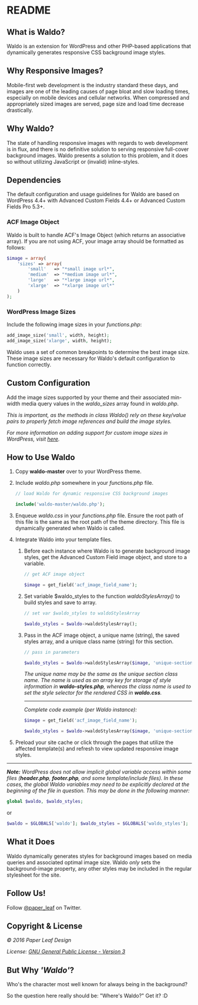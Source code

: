 # README #

## What is Waldo? ##
Waldo is an extension for WordPress and other PHP-based applications that dynamically generates responsive CSS background image styles.

## Why Responsive Images? ##
Mobile-first web development is the industry standard these days, and images are one of the leading causes of page bloat and slow loading times, especially on mobile devices and cellular networks. When compressed and appropriately sized images are served, page size and load time decrease drastically.

## Why Waldo? ##
The state of handling responsive images with regards to web development is in flux, and there is no definitive solution to serving responsive full-cover background images. Waldo presents a solution to this problem, and it does so without utilizing JavaScript or (invalid) inline-styles.

## Dependencies ##
The default configuration and usage guidelines for Waldo are based on WordPress 4.4+ with Advanced Custom Fields 4.4+ or Advanced Custom Fields Pro 5.3+.

### ACF Image Object ###
Waldo is built to handle ACF's Image Object (which returns an associative array). If you are not using ACF, your image array should be formatted as follows:
```php
$image = array(
    'sizes' => array(
        'small'   => "*small image url*",
        'medium'  => "*medium image url*",
        'large'   => "*large image url*",
        'xlarge'  => "*xlarge image url*"
    )
);
```

### WordPress Image Sizes ###

Include the following image sizes in your *functions.php*:
```php
add_image_size('small', width, height);
add_image_size('xlarge', width, height);
```
Waldo uses a set of common breakpoints to determine the best image size. These image sizes are necessary for Waldo's default configuration to function correctly.

## Custom Configuration ##
Add the image sizes supported by your theme and their associated min-width media query values in the *waldo\_sizes* array found in *waldo.php*.

*This is important, as the methods in class Waldo() rely on these key/value pairs to properly fetch image references and build the image styles.*

*For more information on adding support for custom image sizes in WordPress, visit [here](https://developer.wordpress.org/reference/functions/add_image_size/).*

## How to Use Waldo ##
1. Copy **waldo-master** over to your WordPress theme.
2. Include *waldo.php* somewhere in your *functions.php* file.

    ```php
    // load Waldo for dynamic responsive CSS background images

    include('waldo-master/waldo.php');
    ```

3. Enqueue *waldo.css* in your *functions.php* file. Ensure the root path of this file is the same as the root path of the theme directory. This file is dynamically generated when Waldo is called.
4. Integrate Waldo into your template files.
    1. Before each instance where Waldo is to generate background image styles, get the Advanced Custom Field image object, and store to a variable.

        ```php
        // get ACF image object

        $image = get_field('acf_image_field_name');
        ```

    2. Set variable $waldo_styles to the function *waldoStylesArray()* to build styles and save to array.

        ```php
        // set var $waldo_styles to waldoStylesArray

        $waldo_styles = $waldo->waldoStylesArray();
        ```

    3. Pass in the ACF image object, a unique name (string), the saved styles array, and a unique class name (string) for this section.

        ```php
        // pass in parameters

        $waldo_styles = $waldo->waldoStylesArray($image, 'unique-section-name', $waldo_styles, 'unique-section-class-name');
        ```

        *The unique name may be the same as the unique section class name. The name is used as an array key for storage of style information in __waldo-styles.php__, whereas the class name is used to set the style selector for the rendered CSS in __waldo.css__.*

        ---
        *Complete code example (per Waldo instance):*

        ```php
        $image = get_field('acf_image_field_name');

        $waldo_styles = $waldo->waldoStylesArray($image, 'unique-section-name', $waldo_styles, 'unique-section-class-name');
        ```

5. Preload your site cache or click through the pages that utilize the affected template(s) and refresh to view updated responsive image styles.

-----
*__Note:__ WordPress does not allow implicit global variable access within some files (__header.php__, __footer.php__, and some template/include files). In these cases, the global Waldo variables may need to be explicitly declared at the beginning of the file in question. This may be done in the following manner:*

```php
global $waldo, $waldo_styles;
```

or

```php
$waldo = $GLOBALS['waldo']; $waldo_styles = $GLOBALS['waldo_styles'];
```


## What it Does ##
Waldo dynamically generates styles for background images based on media queries and associated optimal image size. Waldo *only* sets the background-image property, any other styles may be included in the regular stylesheet for the site.

## Follow Us! ##
Follow [@paper_leaf](https://twitter.com/paper_leaf) on Twitter.

## Copyright & License ##
*© 2016 Paper Leaf Design*

*License: [GNU General Public License - Version 3](https://github.com/paper-leaf/waldo/blob/master/LICENSE.txt)*

## But Why *'Waldo'*? ##
Who's the character most well known for always being in the background?

So the question here really should be: "Where's Waldo?" Get it? :D
